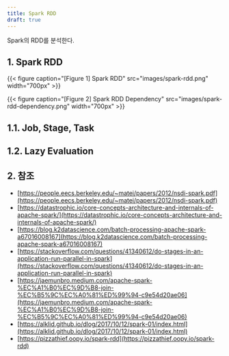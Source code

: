 ```yaml
---
title: Spark RDD
draft: true
---
```


Spark의 RDD를 분석한다.

## 1. Spark RDD

{{< figure caption="[Figure 1] Spark RDD" src="images/spark-rdd.png" width="700px" >}}

{{< figure caption="[Figure 2] Spark RDD Dependency" src="images/spark-rdd-dependency.png" width="700px" >}}

## 1.1. Job, Stage, Task

## 1.2. Lazy Evaluation

## 2. 참조

* [https://people.eecs.berkeley.edu/~matei/papers/2012/nsdi-spark.pdf](https://people.eecs.berkeley.edu/~matei/papers/2012/nsdi-spark.pdf)
* [https://datastrophic.io/core-concepts-architecture-and-internals-of-apache-spark/](https://datastrophic.io/core-concepts-architecture-and-internals-of-apache-spark/)
* [https://blog.k2datascience.com/batch-processing-apache-spark-a67016008167](https://blog.k2datascience.com/batch-processing-apache-spark-a67016008167)
* [https://stackoverflow.com/questions/41340612/do-stages-in-an-application-run-parallel-in-spark](https://stackoverflow.com/questions/41340612/do-stages-in-an-application-run-parallel-in-spark)
* [https://jaemunbro.medium.com/apache-spark-%EC%A1%B0%EC%9D%B8-join-%EC%B5%9C%EC%A0%81%ED%99%94-c9e54d20ae06](https://jaemunbro.medium.com/apache-spark-%EC%A1%B0%EC%9D%B8-join-%EC%B5%9C%EC%A0%81%ED%99%94-c9e54d20ae06)
* [https://alklid.github.io/dlog/2017/10/12/spark-01/index.html](https://alklid.github.io/dlog/2017/10/12/spark-01/index.html)
* [https://pizzathief.oopy.io/spark-rdd](https://pizzathief.oopy.io/spark-rdd)

